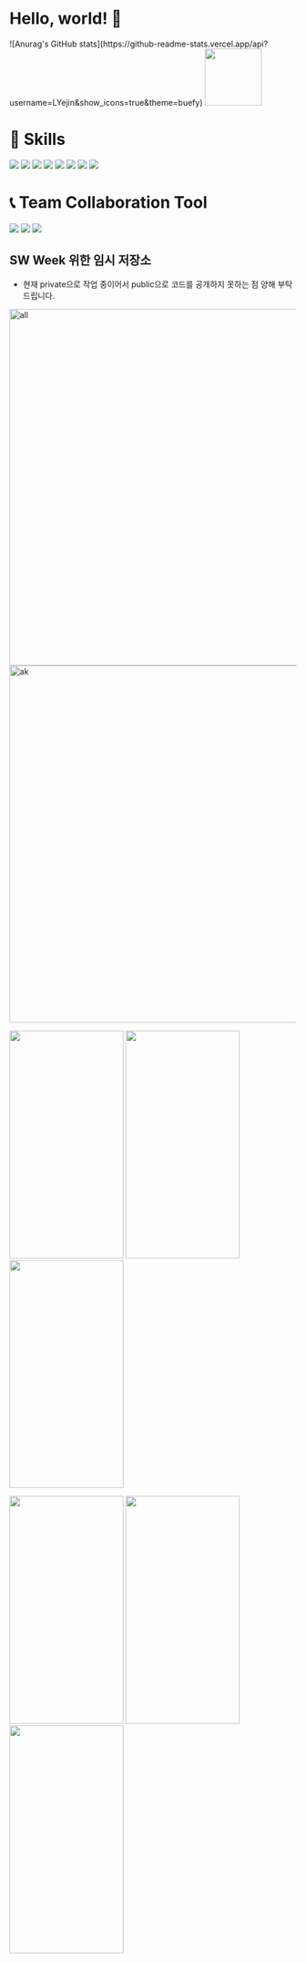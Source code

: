 # Hello, world! :gift_heart:

<p>
![Anurag's GitHub stats](https://github-readme-stats.vercel.app/api?username=LYejin&show_icons=true&theme=buefy)
 
 <img src="https://user-images.githubusercontent.com/81840814/199257377-28ea0435-3682-4007-9eb6-5b7fe3cf06dc.gif" width="100"/>
 </p>
 
# :muscle: Skills

<img src="https://img.shields.io/badge/HTML5-E34F26?style=flat-square&logo=HTML5&logoColor=white"/> <img src="https://img.shields.io/badge/CSS3-1572B6?style=flat-square&logo=CSS3&logoColor=white"/> <img src="https://img.shields.io/badge/JavaScript-F7DF1E?style=flat-square&logo=JavaScript&logoColor=white"/> <img src="https://img.shields.io/badge/React-61DAFB?style=flat-square&logo=React&logoColor=white"/>
<img src="https://img.shields.io/badge/TailwindCSS-06B6D4?style=flat-square&logo=TailwindCSS&logoColor=white"/> <img src="https://img.shields.io/badge/TypeScript-3178C6?style=flat-square&logo=TypeScript&logoColor=white"/> <img src="https://img.shields.io/badge/ApolloGraphQL-311C87?style=flat-square&logo=ApolloGraphQL&logoColor=white"/> <img src="https://img.shields.io/badge/Styled-components-DB7093?style=flat-square&logo=Styled-components&logoColor=white"/>

# :telephone_receiver: Team Collaboration Tool

<img src="https://img.shields.io/badge/Notion-000000?style=flat-square&logo=Notion&logoColor=white"/> <img src="https://img.shields.io/badge/Slack-4A154B?style=flat-square&logo=Slack&logoColor=white"/> <img src="https://img.shields.io/badge/Jira-0052CC?style=flat-square&logo=Jira&logoColor=white"/>


## SW Week 위한 임시 저장소
- 현재 private으로 작업 중이어서 public으로 코드를 공개하지 못하는 점 양해 부탁드립니다.

<img width="626" alt="all" src="https://user-images.githubusercontent.com/81840814/198895249-d3295158-1726-4801-ad27-bc0cb1c850c8.PNG">

<img width="627" alt="ak" src="https://user-images.githubusercontent.com/81840814/198895255-5109ea1a-839f-494d-829c-e75fef789ed4.PNG">

<p align="">
<img src="https://user-images.githubusercontent.com/81840814/198961447-9082ca75-fd55-4be0-8f71-f9e9e595365b.png" width="200" height="400"/>
<img src="https://user-images.githubusercontent.com/81840814/198961480-8ff25654-2ad9-46e9-86b9-0e3142dfacac.png" width="200" height="400"/">
<img src="https://user-images.githubusercontent.com/81840814/198967630-5695dbb2-b5fd-4605-a058-3a5fec65c854.png" width="200" height="400"/">
</p>
 
<p align="">
<img src="https://user-images.githubusercontent.com/81840814/198967662-78f78e37-6e5e-4ab5-b866-9adfb888fd0c.png" width="200" height="400"/>
<img src="https://user-images.githubusercontent.com/81840814/198967674-61cad98e-7204-444d-a8f1-906ebee4936b.png" width="200" height="400"/>
<img src="https://user-images.githubusercontent.com/81840814/198967709-46e85177-3d5f-4504-a0f7-37db38784058.png" width="200" height="400"/>
</p>



